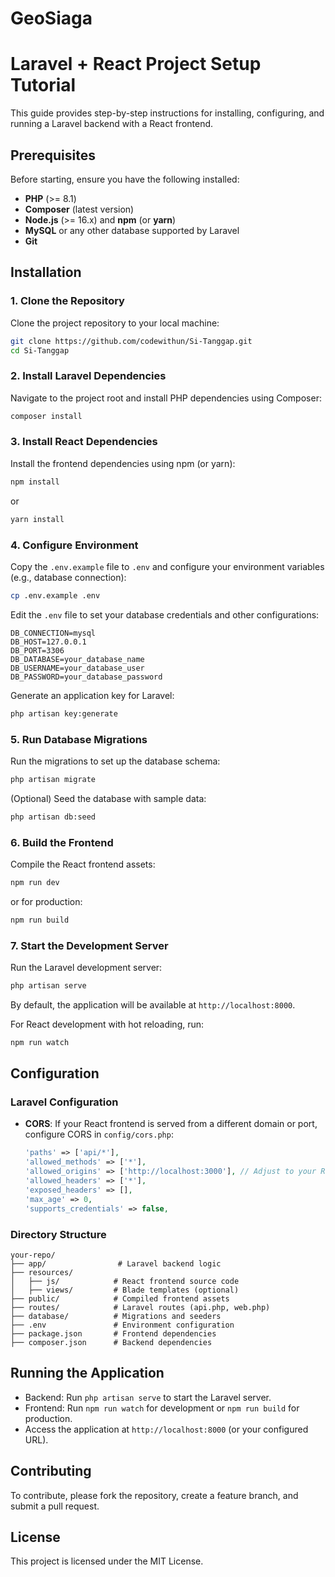 # GeoSiaga

# Laravel + React Project Setup Tutorial

This guide provides step-by-step instructions for installing, configuring, and running a Laravel backend with a React frontend.

## Prerequisites
Before starting, ensure you have the following installed:
- **PHP** (>= 8.1)
- **Composer** (latest version)
- **Node.js** (>= 16.x) and **npm** (or **yarn**)
- **MySQL** or any other database supported by Laravel
- **Git**

## Installation

### 1. Clone the Repository
Clone the project repository to your local machine:
```bash
git clone https://github.com/codewithun/Si-Tanggap.git
cd Si-Tanggap
```

### 2. Install Laravel Dependencies
Navigate to the project root and install PHP dependencies using Composer:
```bash
composer install
```

### 3. Install React Dependencies
Install the frontend dependencies using npm (or yarn):
```bash
npm install
```
or
```bash
yarn install
```

### 4. Configure Environment
Copy the `.env.example` file to `.env` and configure your environment variables (e.g., database connection):
```bash
cp .env.example .env
```

Edit the `.env` file to set your database credentials and other configurations:
```plaintext
DB_CONNECTION=mysql
DB_HOST=127.0.0.1
DB_PORT=3306
DB_DATABASE=your_database_name
DB_USERNAME=your_database_user
DB_PASSWORD=your_database_password
```

Generate an application key for Laravel:
```bash
php artisan key:generate
```

### 5. Run Database Migrations
Run the migrations to set up the database schema:
```bash
php artisan migrate
```

(Optional) Seed the database with sample data:
```bash
php artisan db:seed
```

### 6. Build the Frontend
Compile the React frontend assets:
```bash
npm run dev
```
or for production:
```bash
npm run build
```

### 7. Start the Development Server
Run the Laravel development server:
```bash
php artisan serve
```

By default, the application will be available at `http://localhost:8000`.

For React development with hot reloading, run:
```bash
npm run watch
```

## Configuration

### Laravel Configuration
- **CORS**: If your React frontend is served from a different domain or port, configure CORS in `config/cors.php`:
  ```php
  'paths' => ['api/*'],
  'allowed_methods' => ['*'],
  'allowed_origins' => ['http://localhost:3000'], // Adjust to your React app URL
  'allowed_headers' => ['*'],
  'exposed_headers' => [],
  'max_age' => 0,
  'supports_credentials' => false,
  ```


### Directory Structure
```
your-repo/
├── app/                # Laravel backend logic
├── resources/
│   ├── js/            # React frontend source code
│   ├── views/         # Blade templates (optional)
├── public/            # Compiled frontend assets
├── routes/            # Laravel routes (api.php, web.php)
├── database/          # Migrations and seeders
├── .env               # Environment configuration
├── package.json       # Frontend dependencies
├── composer.json      # Backend dependencies
```

## Running the Application
- Backend: Run `php artisan serve` to start the Laravel server.
- Frontend: Run `npm run watch` for development or `npm run build` for production.
- Access the application at `http://localhost:8000` (or your configured URL).


## Contributing
To contribute, please fork the repository, create a feature branch, and submit a pull request.

## License
This project is licensed under the MIT License.
